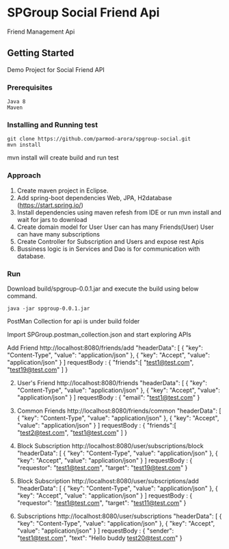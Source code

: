 # SPGroup Social Friend Api

Friend Management Api

## Getting Started

Demo Project for Social Friend API

### Prerequisites

```
Java 8
Maven

```

### Installing and Running test


```
git clone https://github.com/parmod-arora/spgroup-social.git
mvn install
```
mvn install will create build and run test


### Approach

1) Create maven project in Eclipse.
2) Add spring-boot dependencies Web, JPA, H2database (https://start.spring.io/)
3) Install dependencies using maven refesh from IDE or run mvn install and wait for jars to download 
4) Create domain model for User 
  User can has many Friends(User)
  User can have many subscriptions
5) Create Controller for Subscription and Users and expose rest Apis
6) Bussiness logic is in Services and Dao is for communication with database.

### Run
Download build/spgroup-0.0.1.jar and execute the build using below command.
```
java -jar spgroup-0.0.1.jar
````
PostMan Collection for api is under build folder

Import SPGroup.postman_collection.json and start exploring APIs

Add Friend http://localhost:8080/friends/add
"headerData": [
  {
    "key": "Content-Type",
    "value": "application/json"
  },
  {
    "key": "Accept",
    "value": "application/json"
  }
]
requestBody : {
	"friends":[
		"test1@test.com",
		"test19@test.com"
	]
}

2) User's Friend http://localhost:8080/friends
"headerData": [
  {
    "key": "Content-Type",
    "value": "application/json"
  },
  {
    "key": "Accept",
    "value": "application/json"
  }
]
requestBody : {
		"email": "test1@test.com"
}

3) Common Friends http://localhost:8080/friends/common
"headerData": [
  {
    "key": "Content-Type",
    "value": "application/json"
  },
  {
    "key": "Accept",
    "value": "application/json"
  }
]
requestBody : {
	"friends":[
		"test2@test.com",
		"test1@test.com"
	]
}

4) Block Subscription http://localhost:8080/user/subscriptions/block
"headerData": [
  {
    "key": "Content-Type",
    "value": "application/json"
  },
  {
    "key": "Accept",
    "value": "application/json"
  }
]
requestBody : {
	"requestor": "test1@test.com",
	"target": "test19@test.com"
}

5) Block Subscription http://localhost:8080/user/subscriptions/add
"headerData": [
  {
    "key": "Content-Type",
    "value": "application/json"
  },
  {
    "key": "Accept",
    "value": "application/json"
  }
]
requestBody : {
	"requestor": "test1@test.com",
	"target": "test11@test.com"
}

6) Subscriptions http://localhost:8080/user/subscriptions
"headerData": [
  {
    "key": "Content-Type",
    "value": "application/json"
  },
  {
    "key": "Accept",
    "value": "application/json"
  }
]
requestBody : {
	"sender": "test1@test.com",
	"text": "Hello buddy test20@test.com"
}
